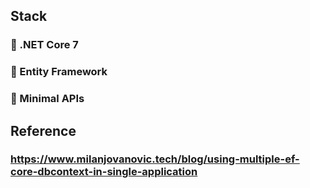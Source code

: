 ## Stack
### 🚀 .NET Core 7
### 🚀 Entity Framework
### 🚀 Minimal APIs

## Reference
### https://www.milanjovanovic.tech/blog/using-multiple-ef-core-dbcontext-in-single-application
